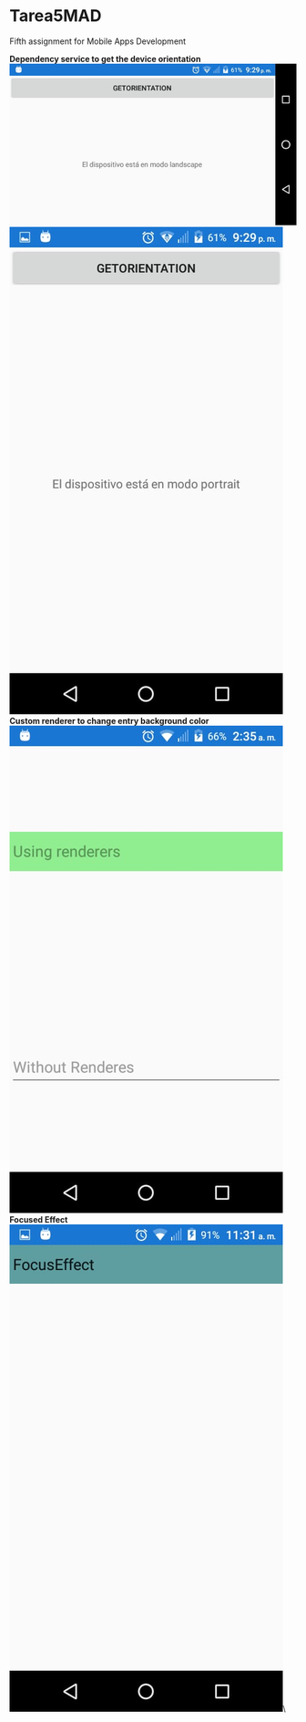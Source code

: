 # Tarea5MAD
 Fifth assignment for Mobile Apps Development
 
 **Dependency service to get the device orientation**
![](Images/P1.jpeg)\
![](Images/P2.jpeg)\
**Custom renderer to change entry background color**
![](Images/P3.jpeg)\
**Focused Effect**
![](Images/P4.jpeg)\


